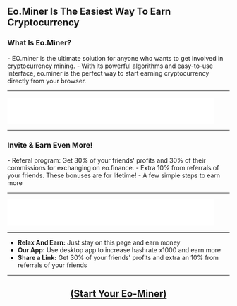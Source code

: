 <h2>Eo.Miner Is The Easiest Way To Earn Cryptocurrency</h2>
<h3>What Is Eo.Miner?</h3>
- EO.miner is the ultimate solution for anyone who wants to get involved in cryptocurrency mining. 
- With its powerful algorithms and easy-to-use interface, eo.miner is the perfect way to start earning cryptocurrency directly from your browser.

<hr>
<left></left><iframe data-aa='2239407' src='//ad.a-ads.com/2239407?size=468x60' style='width:468px; height:60px; border:0px; padding:0; overflow:hidden; background-color: transparent;'></iframe><left>
<hr>

<h3> Invite & Earn Even More!</h3>
- Referal program: Get 30% of your friends' profits and 30% of their commissions for exchanging on eo.finance. 
- Extra 10% from referrals of your friends. These bonuses are for lifetime!
- A few simple steps to earn more

<hr>
<left></left><iframe data-aa='2239407' src='//ad.a-ads.com/2239407?size=468x60' style='width:468px; height:60px; border:0px; padding:0; overflow:hidden; background-color: transparent;'></iframe><left>
<hr>

- <b>Relax And Earn:</b> Just stay on this page and earn money
- <b>Our App:</b> Use desktop app to increase hashrate x1000 and earn more
- <b>Share a Link:</b> Get 30% of your friends' profits and extra an 10% from referrals of your friends
<hr>

<h2><center><b><a href="https://miner.eo.finance/?r_id=472979866" target="_blank">(Start Your Eo-Miner)</a></b></center></h2>
